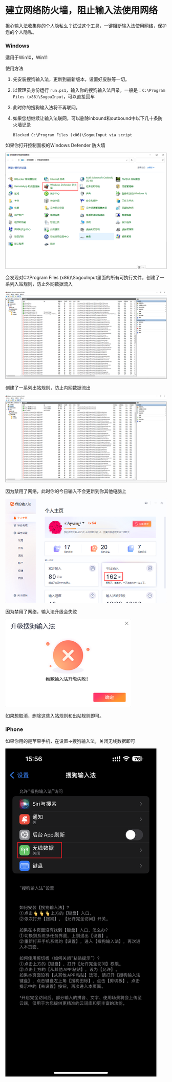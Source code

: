 # 建立网络防火墙，阻止输入法使用网络

担心输入法收集你的个人隐私么？试试这个工具，一键阻断输入法使用网络，保护您的个人隐私。



### Windows

适用于Win10，Win11

使用方法

1. 先安装搜狗输入法，更新到最新版本，设置好皮肤等一切。
2. 以管理员身份运行 `run.ps1`，输入你的搜狗输入法目录，一般是：`C:\Program Files (x86)\SogouInput`，可以直接回车
3. 此时你的搜狗输入法将不再联网。
4. 如果您想继续让输入法联网，可以删除inbound和outbound中以下几十条防火墙记录

   ```
   Blocked C:\Program Files (x86)\SogouInput via script
   ```

   



如果你打开控制面板的Windows Defender 防火墙

![](./.resource/control-panel.png)



会发现对C:\Program Files (x86)\SogouInput里面的所有可执行文件，创建了一系列入站规则，防止外网数据流入

![](./.resource/inbound.png)



创建了一系列出站规则，防止内网数据流出

![](./.resource/outbound.png)



因为禁用了网络，此时你的今日输入不会更新到你其他电脑上

![](./.resource/input-update-disabled.png)



因为禁用了网络，输入法升级会失败

![](./.resource/upgrade-disabled.png)





如果想取消，删除这些入站规则和出站规则即可。



### iPhone

如果你用的是苹果手机，在设置->搜狗输入法，关闭无线数据即可

![](./.resource/iOS.PNG)

